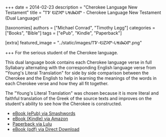 +++
date = 2014-02-23
description = "Cherokee Language New Testament"
title = "ᎢᏤ ᎧᏃᎮᏛ ᏓᏠᎯᏍᏛ - Cherokee Language New Testament (Dual Language)"

[taxonomies]
authors = ["Michael Conrad", "Timothy Legg"]
categories = ["Books", "Bible"]
tags = ["ePub", "Kindle", "Paperback"]

[extra]
featured_image = "../static/images/ᎢᏤ-ᎧᏃᎮᏛ-ᏓᏠᎯᏍᏛ.png"

+++
For the serious student of the Cherokee language.  
<!-- more -->
This dual language book contains each Cherokee language verse in full Syllabary alternating with the corresponding English language verse from "Young's Literal Translation" for side by side comparison between the Cherokee and the English to help in learning the meanings of the words in each Cherokee verse and how they all fit together.  
  
The "Young's Literal Translation" was chosen because it is more literal and faithful translation of the Greek of the source texts and improves on the student's ability to see how the Cherokee is constructed.

* [eBook (ePub) via Smashwords](https://www.smashwords.com/books/view/399020)
* [eBook (Kindle) via Amazon](https://www.amazon.com/dp/B00HX91TLK)
* [Paperback via Lulu](http://www.lulu.com/shop/michael-joyner/cherokee-language-new-testament-dual-language-cherokee-english/paperback/product-21464048.html)
* [eBook (pdf) via Direct Download](/pdfs/cnt-diglot.pdf)